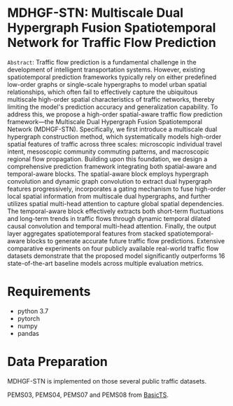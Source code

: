# MDHGF-STN: Multiscale Dual Hypergraph Fusion Spatiotemporal Network for Traffic Flow Prediction
``Abstract``: Traffic flow prediction is a fundamental challenge in the development of intelligent transportation systems. However, existing spatiotemporal prediction frameworks typically rely on either predefined low-order graphs or single-scale hypergraphs to model urban spatial relationships, which often fail to effectively capture the ubiquitous multiscale high-order spatial characteristics of traffic networks, thereby limiting the model's prediction accuracy and generalization capability. To address this, we propose a high-order spatial-aware traffic flow prediction framework—the Multiscale Dual Hypergraph Fusion Spatiotemporal Network (MDHGF-STN). Specifically, we first introduce a multiscale dual hypergraph construction method, which systematically models high-order spatial features of traffic across three scales: microscopic individual travel intent, mesoscopic community commuting patterns, and macroscopic regional flow propagation. Building upon this foundation, we design a comprehensive prediction framework integrating both spatial-aware and temporal-aware blocks. The spatial-aware block employs hypergraph convolution and dynamic graph convolution to extract dual hypergraph features progressively, incorporates a gating mechanism to fuse high-order local spatial information from multiscale dual hypergraphs, and further utilizes spatial multi-head attention to capture global spatial dependencies. The temporal-aware block effectively extracts both short-term fluctuations and long-term trends in traffic flows through dynamic temporal dilated causal convolution and temporal multi-head attention. Finally, the output layer aggregates spatiotemporal features from stacked spatiotemporal-aware blocks to generate accurate future traffic flow predictions. Extensive comparative experiments on four publicly available real-world traffic flow datasets demonstrate that the proposed model significantly outperforms 16 state-of-the-art baseline models across multiple evaluation metrics.
# Requirements
- python 3.7
- pytorch
- numpy
- pandas

# Data Preparation
MDHGF-STN is implemented on those several public traffic datasets.

PEMS03, PEMS04, PEMS07 and PEMS08 from [BasicTS](https://github.com/GestaltCogTeam/BasicTS).
